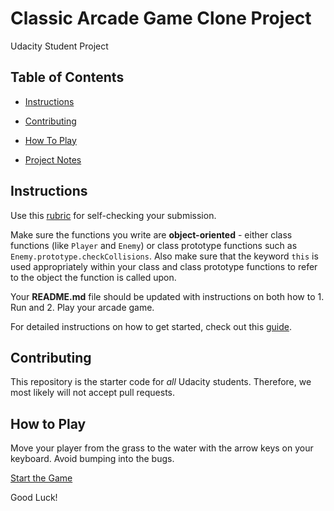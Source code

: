 # Classic Arcade Game Clone Project
Udacity Student Project


## Table of Contents

- [Instructions](#instructions)
- [Contributing](#contributing)
- [How To Play](#how-to-play)


- [Project Notes](PROJECT_NOTES.md) 
    

## Instructions

Use this [rubric](https://review.udacity.com/#!/rubrics/15/view) for self-checking your submission.

Make sure the functions you write are **object-oriented** - either class functions (like `Player` and `Enemy`) or class prototype functions such as `Enemy.prototype.checkCollisions`. Also make sure that the keyword `this` is used appropriately within your class and class prototype functions to refer to the object the function is called upon.

Your **README.md** file should be updated with instructions on both how to 1. Run and 2. Play your arcade game.

For detailed instructions on how to get started, check out this [guide](https://docs.google.com/document/d/1v01aScPjSWCCWQLIpFqvg3-vXLH2e8_SZQKC8jNO0Dc/pub?embedded=true).

## Contributing

This repository is the starter code for _all_ Udacity students. Therefore, we most likely will not accept pull requests.

## How to Play

Move your player from the grass to the water with the arrow keys on your keyboard. Avoid bumping into the bugs. 

[Start the Game](https://brianbochicchio.github.io/udacity-classic-arcade/) 

Good Luck!
